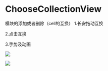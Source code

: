 # ChooseCollectionView
模块的添加或者删除（cell的互换）
1.长安拖动互换

2.点击互换

3.手势及动画

![](http://i2.muimg.com/588926/0d8eb3f580202451.gif)

![](http://i1.piimg.com/588926/da81e4731965c159.gif)




